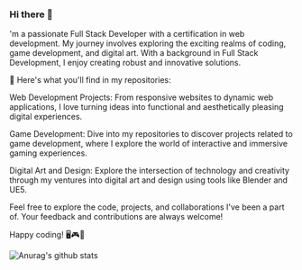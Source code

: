 ### Hi there 👋

'm a passionate Full Stack Developer with a certification in web development. My journey involves exploring the exciting realms of coding, game development, and digital art. With a background in Full Stack Development, I enjoy creating robust and innovative solutions.

🚀 Here's what you'll find in my repositories:

Web Development Projects: From responsive websites to dynamic web applications, I love turning ideas into functional and aesthetically pleasing digital experiences.

Game Development: Dive into my repositories to discover projects related to game development, where I explore the world of interactive and immersive gaming experiences.

Digital Art and Design: Explore the intersection of technology and creativity through my ventures into digital art and design using tools like Blender and UE5.

Feel free to explore the code, projects, and collaborations I've been a part of. Your feedback and contributions are always welcome!

Happy coding! 🖥️🎮🎨

![Anurag's github stats](https://github-readme-stats.vercel.app/api?username=saidsow)
